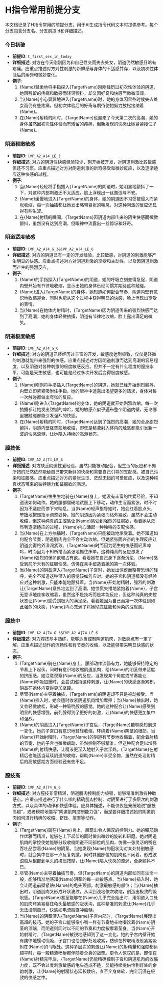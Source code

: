 # H指令常用前提分支

本文档记录了H指令常用的前提分支，用于AI生成指令代码文本时提供参考。每个分支包含分支名、分支前提id和详细描述。

### 今日初破
- **前提ID**: `t_first_sex_in_today`
- **详细描述**: 对方在今天刚刚因为和自己性交而失去处女，阴道仍然敏感且略有疼痛。应重点描述对方对性刺激的新鲜感与身体的不适感并存，以及初次性体验后的余韵和微妙变化。
- **例子**:
  1. {Name}轻柔地将手指探入{TargetName}刚刚经历过初次性体验的阴道，她因残留的疼痛和敏感而轻轻颤抖，却又因好奇和快感而微微湿润。
  2. 当{Name}小心翼翼地进入{TargetName}时，她的身体因早些时候失去处女而仍有些疼痛，但初次体验后的好奇与期待使她努力放松接纳着{Name}。
  3. 在{Name}射精的同时，{TargetName}也迎来了今天第二次的高潮，她的身体虽然因初次性体验而有残留的疼痛，但新发现的快感让她紧紧搂住了{Name}。

### 阴道稚嫩敏感
- **前提ID**: `CVP_A2_A|4_LE_3`
- **详细描述**: 对方的阴道性快感经验较少，刚开始被开发，对阴道刺激比较敏感但还不习惯。应重点描述对方对阴道刺激的新奇感受和微妙反应，以及逐渐适应这种快感的过程。
- **例子**:
  1. 当{Name}轻轻将手指插入{TargetName}的阴道时，她明显地颤抖了一下，对这种内部刺激还不太适应，脸上浮现出一丝羞涩与不安。
  2. {Name}缓慢地进入{TargetName}的身体，她的阴道因不习惯被侵入而紧张收缩，每一次抽插都让她发出略带紧张的喘息，对这种刺激的反应还显得有些生涩。
  3. 在{Name}射精的瞬间，{TargetName}因阴道内部传来的陌生快感而微微颤抖，虽然没有达到高潮，但眼神中流露出一丝惊讶和好奇。

### 阴道适度敏感
- **前提ID**: `CVP_A2_A|4_G_3&CVP_A2_A|4_LE_6`
- **详细描述**: 对方的阴道已有一定的开发经验，比较敏感，对阴道的刺激能够产生明显的快感。应重点描述对方对阴道刺激的享受和主动性，以及因阴道刺激而产生的强烈反应。
- **例子**:
  1. {Name}的手指探入{TargetName}的阴道，她的呼吸立刻变得急促，阴道内壁开始有节律地收缩，显示出她的身体已经习惯并期待这种触碰。
  2. {Name}进入{TargetName}的身体，她知道如何配合节奏，阴道内壁有意识地收缩迎合，同时也能从这个过程中获得明显的快感，脸上浮现出享受的表情。
  3. 当{Name}在她体内射精时，{TargetName}因为阴道传来的强烈快感而达到了高潮，她的身体轻微抽搐，阴道有节律地收缩，脸上露出满足的微笑。

### 阴道极度敏感
- **前提ID**: `CVP_A2_A|4_G_6`
- **详细描述**: 对方的阴道已经经历过丰富的开发，敏感度达到极致，仅仅是轻微的刺激就能带来强烈的快感。应重点描述对方因阴道刺激而达到高潮的容易程度，以及阴道对各种刺激的极度敏感反应。但并不一定有什么程度的膣技水平，可能是天生敏感，也可能是经过多次开发后变得极度敏感。
- **例子**:
  1. {Name}刚刚将手指插入{TargetName}的阴道，她就已经开始剧烈颤抖，内壁立即紧紧吸附住手指，她的眼神中透露出渴望更多的请求，身体对每一次触碰都做出夸张的反应。
  2. {Name}刚进入{TargetName}的身体，她的阴道就开始剧烈收缩，每一次抽插都让她发出甜腻的呻吟，她的敏感点似乎遍布整个阴道内壁，无论哪里被触碰都能引发强烈的快感。
  3. 在{Name}射精的同时，{TargetName}达到了强烈的高潮，她的全身剧烈颤抖，阴道内壁痉挛般地收缩，即使是精液射入体内的触感都能引发新一波的快感浪潮，让她陷入持续的高潮状态。

### 膣技低
- **前提ID**: `CVP_A2_A|74_LE_3`
- **详细描述**: 对方缺乏阴道性爱经验，虽然只能被动配合，但生涩的反应和不知所措的茫然依然能给自己带来新鲜的快感和需要自己引导的支配感、被自己污染和征服感。应重点描述对方的紧张生涩、茫然无措的可爱反应，以及这种纯真状态带来的独特魅力和征服欲的满足。
- **例子**:
  1. {TargetName}怯生生地骑在{Name}身上，她没有丰富的性爱经验，不知道该如何动作。她的腰部僵硬地试图上下移动，动作生涩而紧张，时不时因为不适应而停下来喘息。当{Name}轻声指导她时，她会红着脸点头，笨拙地按照指示调整姿势。她的阴道因为紧张而格外紧致，虽然不会主动收缩，但这种纯真的生涩感让{Name}感受到强烈的征服欲，看着她从茫然到逐渐适应的过程，{Name}内心涌起一种独特的支配快感。
  2. 当{Name}在上方抽插时，{TargetName}只能被动地承受着。她不知道如何配合节奏，阴道肌肉完全不会主动收缩，但她紧张而兴奋的生理反应让阴道变得格外湿润紧致。{TargetName}时而因为陌生的快感而轻声呻吟，时而因为不知所措而紧张地抓住床单，这种纯真的反应激发了{Name}强烈的保护欲和占有欲。看着她在自己身下逐渐沉沦，{Name}感受到前所未有的征服快感，仿佛在亲手塑造着她的第一次体验。
  3. 当{Name}的阴茎深入{TargetName}子宫时，她发出惊讶而略带恐惧的轻呼，完全不知道这种深入的感觉该如何应对。她的子宫和阴道都没有经验应对这种刺激，只能本能地颤抖着。当{Name}开始射精时，强烈的刺激让{TargetName}意外地达到了高潮，她惊慌失措地紧抱着{Name}，子宫无意识地痉挛收缩着，虽然这不是技巧而是本能反应，但这种纯真的失控状态让{Name}感受到极大的满足感。看着她因为自己而第一次体验到如此强烈的快感，{Name}内心充满了将她彻底征服和污染的成就感。

### 膣技中
- **前提ID**: `CVP_A2_A|74_G_3&CVP_A2_A|74_LE_6`
- **详细描述**: 对方膣技基本熟练，能够适当控制阴道肌肉，对敏感点有一定了解。应重点描述动作的流畅性和有节奏的收缩，以及能够带来明显快感的状态。
- **例子**:
  1. {TargetName}骑在{Name}身上，腰部动作流畅有力，她能够保持稳定的节奏上下起伏，同时有意识地收缩阴道肌肉，给{Name}的阴茎带来适度的挤压感。她注意观察{Name}的反应，当发现某个角度或节奏能让{Name}呼吸加重时，会尝试维持这种刺激，让{Name}的快感逐渐累积，阴茎在她体内变得更加坚硬。
  2. 尽管{Name}主导着抽插，{TargetName}的阴道却不只是被动接受。当{Name}插入时，她会适时收紧阴道肌肉增加摩擦；当{Name}抽出时，她又会轻微放松，形成一种吸吮般的感觉。她的这种配合让{Name}感受到明显的快感增强，前列腺得到了更好的刺激，让{Name}的快感更加集中和强烈。
  3. {Name}的阴茎进入{TargetName}子宫后，{TargetName}能够感知到这一变化，她的子宫口有意识地轻轻收缩，环绕着{Name}阴茎的根部。当{Name}开始射精时，{TargetName}的阴道有节奏地收缩着，配合着射精的节奏，她的子宫也微微蠕动，虽然控制不够精准，但这种配合足以增强{Name}的射精快感，让精液更深入地射入子宫深处。{TargetName}在射精后也能适当延续阴道的收缩，帮助{Name}享受余韵，虽然在处理射精后的高敏感期方面经验还有些不足。

### 膣技高
- **前提ID**: `CVP_A2_A|74_G_6`
- **详细描述**: 对方膣技非常精湛，阴道肌肉控制能力极强，能够精准刺激各种敏感点。应重点描述进行了什么样的精确肌肉控制、对阴茎进行了多层次的刺激方式，以及具体的动作和快感体验。应具体描述，不能仅仅是笼统地说“膣技高超”，或者模糊地描写“阴道肌肉控制能力强”，而是要详细描述她的阴道肌肉如何进行精确的收缩、挤压、按摩等动作。
- **例子**:
  1. {TargetName}骑在{Name}身上，展现出令人惊叹的控制力。她的腰部动作优雅而精准，能够在上下起伏的同时做出微妙的旋转和研磨。她对阴道肌肉的掌控使她能够分段收缩阴道不同部位的肌肉，仿佛一张灵活的嘴在吞吐品尝着{Name}的阴茎。当她发现{Name}的冠状沟对某处特别敏感时，就会集中在那一点反复刺激，同时其他部位的肌肉也不闲着，形成波浪般从根部到龟头的挤压按摩，让{Name}陷入快感的漩涡，全身颤抖不已。
  2. 尽管{Name}主导着抽插节奏，但{TargetName}的阴道内部如同有生命一般，能够精准地感知{Name}阴茎的每一处敏感点。当{Name}插入时，她会让阴道前壁紧贴{Name}的龟头顶部，刺激最敏感的部位；当{Name}抽出时，阴道肌肉又形成环状波纹，从深到浅地依次收缩，创造出极致的吸吮感。{TargetName}甚至能够在{Name}几乎完全抽出时，用阴道入口处的肌肉环紧紧箍住龟头最敏感的冠状沟，这种精准的刺激让{Name}几乎无法控制自己，快感如电流般直冲脑髓。
  3. 当{Name}的阴茎深入{TargetName}子宫内部时，{TargetName}展现出高超的技巧。她的子宫口能够像小嘴一样有节奏地亲吻啜饮着{Name}阴茎的顶端，而阴道则同时以不同的节奏和力度按摩着茎身。当{Name}开始射精时，{TargetName}敏锐地感知到了这一变化，她的子宫内壁开始有韵律地蠕动吮吸，子宫口也恰到好处地收紧，仿佛在榨取精液般紧紧吸附在{Name}的马眼处。这种多层次的刺激让{Name}的射精量和强度都远超平时，每一股精液喷射都伴随着全身的战栗。更令人惊叹的是，即使在{Name}射精完毕后，{TargetName}仍能精确控制子宫和阴道肌肉的收缩力度，既不会过度刺激敏感的龟头造成不适，又能持续提供恰到好处的余韵刺激，让{Name}的射精状态延长数倍，直至全身瘫软，完全沉浸在极致的快感之中。
